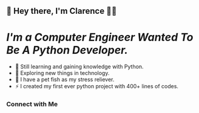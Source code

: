 ## 👋 Hey there, I'm Clarence 👨‍💻
# *I'm a Computer Engineer Wanted To Be A Python Developer.*

- 🌱 Still learning and gaining knowledge with Python.
- 🔎 Exploring new things in technology.
- 🐠 I have a pet fish as my stress reliever.
- ⚡ I created my first ever python project with 400+ lines of codes.

### Connect with Me
